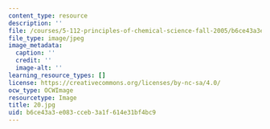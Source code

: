 ```yaml
---
content_type: resource
description: ''
file: /courses/5-112-principles-of-chemical-science-fall-2005/b6ce43a3e083cceb3a1f614e31bf4bc9_20.jpg
file_type: image/jpeg
image_metadata:
  caption: ''
  credit: ''
  image-alt: ''
learning_resource_types: []
license: https://creativecommons.org/licenses/by-nc-sa/4.0/
ocw_type: OCWImage
resourcetype: Image
title: 20.jpg
uid: b6ce43a3-e083-cceb-3a1f-614e31bf4bc9
---
```

